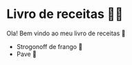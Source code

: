 # Livro de receitas :man_cook:

Ola! Bem vindo ao meu livro de receitas :wave:

- Strogonoff de frango :chicken:
- Pave :candy:

